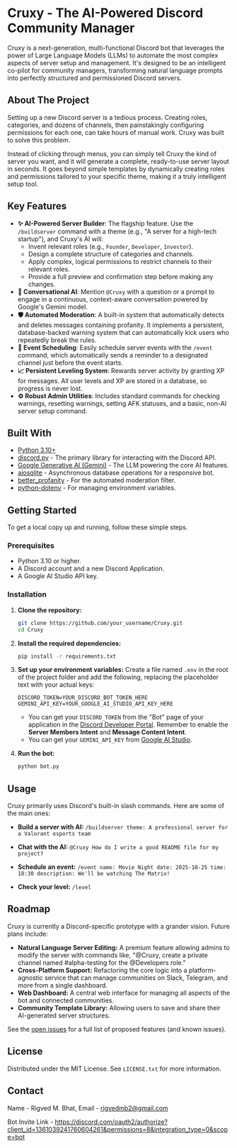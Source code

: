 # Cruxy - The AI-Powered Discord Community Manager

[](https://www.python.org/downloads/)
[](https://github.com/Rapptz/discord.py)
[](https://opensource.org/licenses/MIT)

Cruxy is a next-generation, multi-functional Discord bot that leverages the power of Large Language Models (LLMs) to automate the most complex aspects of server setup and management. It's designed to be an intelligent co-pilot for community managers, transforming natural language prompts into perfectly structured and permissioned Discord servers.

## About The Project

Setting up a new Discord server is a tedious process. Creating roles, categories, and dozens of channels, then painstakingly configuring permissions for each one, can take hours of manual work. Cruxy was built to solve this problem.

Instead of clicking through menus, you can simply tell Cruxy the kind of server you want, and it will generate a complete, ready-to-use server layout in seconds. It goes beyond simple templates by dynamically creating roles and permissions tailored to your specific theme, making it a truly intelligent setup tool.

## Key Features

  * **✨ AI-Powered Server Builder**: The flagship feature. Use the `/buildserver` command with a theme (e.g., "A server for a high-tech startup"), and Cruxy's AI will:
      * Invent relevant roles (e.g., `Founder`, `Developer`, `Investor`).
      * Design a complete structure of categories and channels.
      * Apply complex, logical permissions to restrict channels to their relevant roles.
      * Provide a full preview and confirmation step before making any changes.
  * **🤖 Conversational AI**: Mention `@Cruxy` with a question or a prompt to engage in a continuous, context-aware conversation powered by Google's Gemini model.
  * **🛡️ Automated Moderation**: A built-in system that automatically detects and deletes messages containing profanity. It implements a persistent, database-backed warning system that can automatically kick users who repeatedly break the rules.
  * **🎉 Event Scheduling**: Easily schedule server events with the `/event` command, which automatically sends a reminder to a designated channel just before the event starts.
  * **📈 Persistent Leveling System**: Rewards server activity by granting XP for messages. All user levels and XP are stored in a database, so progress is never lost.
  * **⚙️ Robust Admin Utilities**: Includes standard commands for checking warnings, resetting warnings, setting AFK statuses, and a basic, non-AI server setup command.

## Built With

  * [Python 3.10+](https://www.python.org/)
  * [discord.py](https://github.com/Rapptz/discord.py) - The primary library for interacting with the Discord API.
  * [Google Generative AI (Gemini)](https://ai.google.dev/) - The LLM powering the core AI features.
  * [aiosqlite](https://github.com/omnilib/aiosqlite) - Asynchronous database operations for a responsive bot.
  * [better\_profanity](https://pypi.org/project/better-profanity/) - For the automated moderation filter.
  * [python-dotenv](https://pypi.org/project/python-dotenv/) - For managing environment variables.

## Getting Started

To get a local copy up and running, follow these simple steps.

### Prerequisites

  * Python 3.10 or higher.
  * A Discord account and a new Discord Application.
  * A Google AI Studio API key.

### Installation

1.  **Clone the repository:**

    ```sh
    git clone https://github.com/your_username/Cruxy.git
    cd Cruxy
    ```

2.  **Install the required dependencies:**

    ```sh
    pip install -r requirements.txt
    ```

3.  **Set up your environment variables:**
    Create a file named `.env` in the root of the project folder and add the following, replacing the placeholder text with your actual keys:

    ```env
    DISCORD_TOKEN=YOUR_DISCORD_BOT_TOKEN_HERE
    GEMINI_API_KEY=YOUR_GOOGLE_AI_STUDIO_API_KEY_HERE
    ```

      * You can get your `DISCORD_TOKEN` from the "Bot" page of your application in the [Discord Developer Portal](https://www.google.com/search?q=https://discord.com/developers/applications). Remember to enable the **Server Members Intent** and **Message Content Intent**.
      * You can get your `GEMINI_API_KEY` from [Google AI Studio](https://aistudio.google.com/app/apikey).

4.  **Run the bot:**

    ```sh
    python bot.py
    ```

## Usage

Cruxy primarily uses Discord's built-in slash commands. Here are some of the main ones:

  * **Build a server with AI:**
    `/buildserver theme: A professional server for a Valorant esports team`

  * **Chat with the AI:**
    `@Cruxy How do I write a good README file for my project?`

  * **Schedule an event:**
    `/event name: Movie Night date: 2025-10-25 time: 18:30 description: We'll be watching The Matrix!`

  * **Check your level:**
    `/level`

## Roadmap

Cruxy is currently a Discord-specific prototype with a grander vision. Future plans include:

  * **Natural Language Server Editing:** A premium feature allowing admins to modify the server with commands like, "@Cruxy, create a private channel named \#alpha-testing for the @Developers role."
  * **Cross-Platform Support:** Refactoring the core logic into a platform-agnostic service that can manage communities on Slack, Telegram, and more from a single dashboard.
  * **Web Dashboard:** A central web interface for managing all aspects of the bot and connected communities.
  * **Community Template Library:** Allowing users to save and share their AI-generated server structures.

See the [open issues](placeholder) for a full list of proposed features (and known issues).

## License

Distributed under the MIT License. See `LICENSE.txt` for more information.

## Contact

Name - Rigved M. Bhat, Email - rigvedmb2@gmail.com

Bot Invite Link - https://discord.com/oauth2/authorize?client_id=1361039241760604261&permissions=8&integration_type=0&scope=bot
